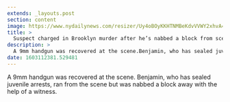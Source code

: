 ```yaml
--- 
extends: _layouts.post 
section: content 
image: https://www.nydailynews.com/resizer/Uy4oBOyKKHTNMBeKdvVVWY2xhvA=/1200x0/top/cloudfront-us-east-1.images.arcpublishing.com/tronc/AUJCDAD7ABGUFETKJMB5ECCFDI.jpg 
title: > 
  Suspect charged in Brooklyn murder after he’s nabbed a block from scene 
description: > 
  A 9mm handgun was recovered at the scene.Benjamin, who has sealed juvenile arrests, ran from the scene but was nabbed a block away with the help of a witness. 
date: 1603112381.529481 
--- 
```

<div><p class=""> A 9mm handgun was recovered at the scene. Benjamin, who has sealed juvenile arrests, ran from the scene but was nabbed a block away with the help of a witness.</p> </div>